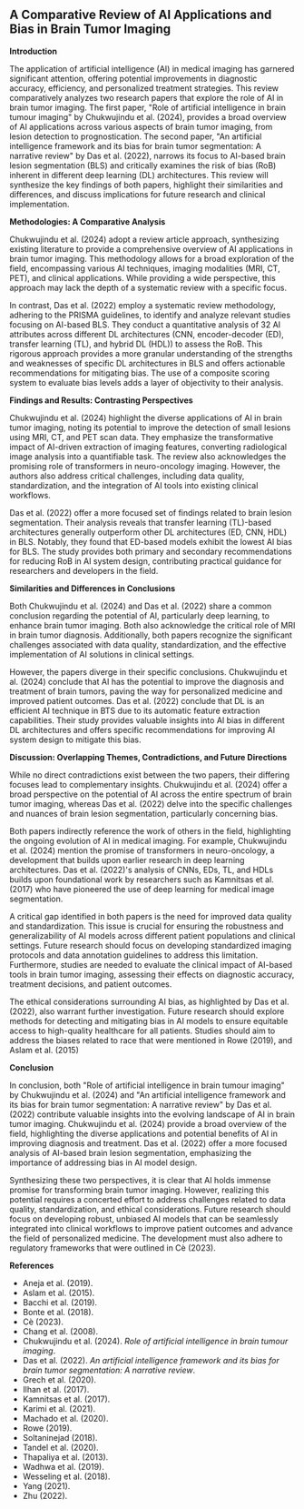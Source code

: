## A Comparative Review of AI Applications and Bias in Brain Tumor Imaging

**Introduction**

The application of artificial intelligence (AI) in medical imaging has garnered significant attention, offering potential improvements in diagnostic accuracy, efficiency, and personalized treatment strategies. This review comparatively analyzes two research papers that explore the role of AI in brain tumor imaging. The first paper, "Role of artificial intelligence in brain tumour imaging" by Chukwujindu et al. (2024), provides a broad overview of AI applications across various aspects of brain tumor imaging, from lesion detection to prognostication. The second paper, "An artificial intelligence framework and its bias for brain tumor segmentation: A narrative review" by Das et al. (2022), narrows its focus to AI-based brain lesion segmentation (BLS) and critically examines the risk of bias (RoB) inherent in different deep learning (DL) architectures. This review will synthesize the key findings of both papers, highlight their similarities and differences, and discuss implications for future research and clinical implementation.

**Methodologies: A Comparative Analysis**

Chukwujindu et al. (2024) adopt a review article approach, synthesizing existing literature to provide a comprehensive overview of AI applications in brain tumor imaging. This methodology allows for a broad exploration of the field, encompassing various AI techniques, imaging modalities (MRI, CT, PET), and clinical applications. While providing a wide perspective, this approach may lack the depth of a systematic review with a specific focus.

In contrast, Das et al. (2022) employ a systematic review methodology, adhering to the PRISMA guidelines, to identify and analyze relevant studies focusing on AI-based BLS. They conduct a quantitative analysis of 32 AI attributes across different DL architectures (CNN, encoder-decoder (ED), transfer learning (TL), and hybrid DL (HDL)) to assess the RoB. This rigorous approach provides a more granular understanding of the strengths and weaknesses of specific DL architectures in BLS and offers actionable recommendations for mitigating bias. The use of a composite scoring system to evaluate bias levels adds a layer of objectivity to their analysis.

**Findings and Results: Contrasting Perspectives**

Chukwujindu et al. (2024) highlight the diverse applications of AI in brain tumor imaging, noting its potential to improve the detection of small lesions using MRI, CT, and PET scan data. They emphasize the transformative impact of AI-driven extraction of imaging features, converting radiological image analysis into a quantifiable task. The review also acknowledges the promising role of transformers in neuro-oncology imaging. However, the authors also address critical challenges, including data quality, standardization, and the integration of AI tools into existing clinical workflows.

Das et al. (2022) offer a more focused set of findings related to brain lesion segmentation. Their analysis reveals that transfer learning (TL)-based architectures generally outperform other DL architectures (ED, CNN, HDL) in BLS. Notably, they found that ED-based models exhibit the lowest AI bias for BLS. The study provides both primary and secondary recommendations for reducing RoB in AI system design, contributing practical guidance for researchers and developers in the field.

**Similarities and Differences in Conclusions**

Both Chukwujindu et al. (2024) and Das et al. (2022) share a common conclusion regarding the potential of AI, particularly deep learning, to enhance brain tumor imaging. Both also acknowledge the critical role of MRI in brain tumor diagnosis. Additionally, both papers recognize the significant challenges associated with data quality, standardization, and the effective implementation of AI solutions in clinical settings.

However, the papers diverge in their specific conclusions. Chukwujindu et al. (2024) conclude that AI has the potential to improve the diagnosis and treatment of brain tumors, paving the way for personalized medicine and improved patient outcomes. Das et al. (2022) conclude that DL is an efficient AI technique in BTS due to its automatic feature extraction capabilities. Their study provides valuable insights into AI bias in different DL architectures and offers specific recommendations for improving AI system design to mitigate this bias.

**Discussion: Overlapping Themes, Contradictions, and Future Directions**

While no direct contradictions exist between the two papers, their differing focuses lead to complementary insights. Chukwujindu et al. (2024) offer a broad perspective on the potential of AI across the entire spectrum of brain tumor imaging, whereas Das et al. (2022) delve into the specific challenges and nuances of brain lesion segmentation, particularly concerning bias.

Both papers indirectly reference the work of others in the field, highlighting the ongoing evolution of AI in medical imaging. For example, Chukwujindu et al. (2024) mention the promise of transformers in neuro-oncology, a development that builds upon earlier research in deep learning architectures. Das et al. (2022)'s analysis of CNNs, EDs, TL, and HDLs builds upon foundational work by researchers such as Kamnitsas et al. (2017) who have pioneered the use of deep learning for medical image segmentation.

A critical gap identified in both papers is the need for improved data quality and standardization. This issue is crucial for ensuring the robustness and generalizability of AI models across different patient populations and clinical settings. Future research should focus on developing standardized imaging protocols and data annotation guidelines to address this limitation. Furthermore, studies are needed to evaluate the clinical impact of AI-based tools in brain tumor imaging, assessing their effects on diagnostic accuracy, treatment decisions, and patient outcomes.

The ethical considerations surrounding AI bias, as highlighted by Das et al. (2022), also warrant further investigation. Future research should explore methods for detecting and mitigating bias in AI models to ensure equitable access to high-quality healthcare for all patients. Studies should aim to address the biases related to race that were mentioned in Rowe (2019), and Aslam et al. (2015)

**Conclusion**

In conclusion, both "Role of artificial intelligence in brain tumour imaging" by Chukwujindu et al. (2024) and "An artificial intelligence framework and its bias for brain tumor segmentation: A narrative review" by Das et al. (2022) contribute valuable insights into the evolving landscape of AI in brain tumor imaging. Chukwujindu et al. (2024) provide a broad overview of the field, highlighting the diverse applications and potential benefits of AI in improving diagnosis and treatment. Das et al. (2022) offer a more focused analysis of AI-based brain lesion segmentation, emphasizing the importance of addressing bias in AI model design.

Synthesizing these two perspectives, it is clear that AI holds immense promise for transforming brain tumor imaging. However, realizing this potential requires a concerted effort to address challenges related to data quality, standardization, and ethical considerations. Future research should focus on developing robust, unbiased AI models that can be seamlessly integrated into clinical workflows to improve patient outcomes and advance the field of personalized medicine. The development must also adhere to regulatory frameworks that were outlined in Cè (2023).

**References**

*   Aneja et al. (2019).
*   Aslam et al. (2015).
*   Bacchi et al. (2019).
*   Bonte et al. (2018).
*   Cè (2023).
*   Chang et al. (2008).
*   Chukwujindu et al. (2024). *Role of artificial intelligence in brain tumour imaging*.
*   Das et al. (2022). *An artificial intelligence framework and its bias for brain tumor segmentation: A narrative review*.
*   Grech et al. (2020).
*   Ilhan et al. (2017).
*   Kamnitsas et al. (2017).
*   Karimi et al. (2021).
*   Machado et al. (2020).
*   Rowe (2019).
*   Soltaninejad (2018).
*   Tandel et al. (2020).
*   Thapaliya et al. (2013).
*   Wadhwa et al. (2019).
*   Wesseling et al. (2018).
*   Yang (2021).
*   Zhu (2022).